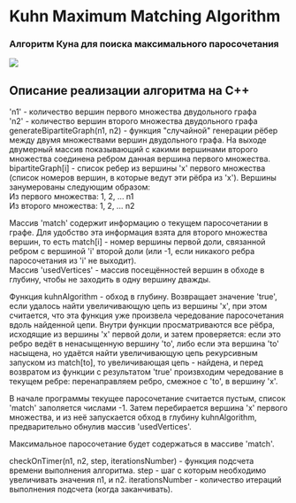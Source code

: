 # Kuhn Maximum Matching Algorithm
### Алгоритм Куна для поиска максимального паросочетания
![](https://sun9-68.userapi.com/c205724/v205724869/30ac/jJ-m0lpX1i4.jpg)

## Описание реализации алгоритма на C++
'n1' - количество вершин первого множества двудольного графа  
'n2' - количество вершин второго множества двудольного графа  
generateBipartiteGraph(n1, n2) - функция "случайной" генерации рёбер между двумя множествами вершин двудольного графа. На выходе двумерный массив показывающий с какими вершинами второго множества соединена ребром данная вершина первого множества.  
bipartiteGraph[i] - список ребер из вершины 'x' первого множества (список номеров вершин, в которые ведут эти рёбра из 'x'). Вершины занумерованы следующим образом:  
Из первого множества: 1, 2, ... n1  
Из второго множества: 1, 2, ... n2  

Массив 'match' содержит информацию о текущем паросочетании в графе. Для удобство эта информация взята для второго множества вершин, то есть match[i] - номер вершины первой доли, связанной ребром с вершиной 'i' второй доли (или -1, если никакого ребра паросочетания из 'i' не выходит).  
Массив 'usedVertices' - массив посещённостей вершин в обходе в глубину, чтобы не заходить в одну вершину дважды.

Функция kuhnAlgorithm - обход в глубину. Возвращает значение 'true', если удалось найти увеличивающую цепь из вершины 'x', при этом считается, что эта функция уже произвела чередование паросочетания вдоль найденной цепи. Внутри функции просматриваются все рёбра, исходящие из вершины 'x' первой доли, и затем проверяется: если это ребро ведёт в ненасыщенную вершину 'to', либо если эта вершина 'to' насыщена, но удаётся найти увеличивающую цепь рекурсивным запуском из match[to], то увеличивающая цепь - найдена, и перед возвратом из функции с результатом 'true' произвходим чередование в текущем ребре: перенаправляем ребро, смежное с 'to', в вершину 'x'.

В начале программы текущее паросочетание считается пустым, список 'match' заполяется числами -1. Затем перебирается вершина 'x' первого множества, и из неё запускается обход в глубину kuhnAlgorithm, предварительно обнулив массив 'usedVertices'.

Максимальное паросочетание будет содержаться в массиве 'match'.

checkOnTimer(n1, n2, step, iterationsNumber) - функция подсчета времени выполнения алгоритма. 
step - шаг с которым необходимо увеличивать значения n1, и n2.
iterationsNumber - количество итераций выполнения подсчета (когда заканчивать).
